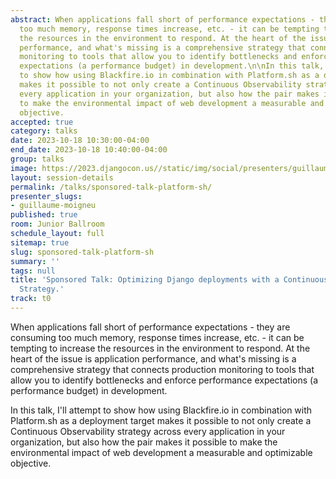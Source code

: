 ```yaml
---
abstract: When applications fall short of performance expectations - they are consuming
  too much memory, response times increase, etc. - it can be tempting to increase
  the resources in the environment to respond. At the heart of the issue is application
  performance, and what's missing is a comprehensive strategy that connects production
  monitoring to tools that allow you to identify bottlenecks and enforce performance
  expectations (a performance budget) in development.\n\nIn this talk, I'll attempt
  to show how using Blackfire.io in combination with Platform.sh as a deployment target
  makes it possible to not only create a Continuous Observability strategy across
  every application in your organization, but also how the pair makes it possible
  to make the environmental impact of web development a measurable and optimizable
  objective.
accepted: true
category: talks
date: 2023-10-18 10:30:00-04:00
end_date: 2023-10-18 10:40:00-04:00
group: talks
image: https://2023.djangocon.us//static/img/social/presenters/guillaume-moigneu.png
layout: session-details
permalink: /talks/sponsored-talk-platform-sh/
presenter_slugs:
- guillaume-moigneu
published: true
room: Junior Ballroom
schedule_layout: full
sitemap: true
slug: sponsored-talk-platform-sh
summary: ''
tags: null
title: 'Sponsored Talk: Optimizing Django deployments with a Continuous Observability
  Strategy.'
track: t0
---
```


When applications fall short of performance expectations - they are consuming too much memory, response times increase, etc. - it can be tempting to increase the resources in the environment to respond. At the heart of the issue is application performance, and what's missing is a comprehensive strategy that connects production monitoring to tools that allow you to identify bottlenecks and enforce performance expectations (a performance budget) in development.

In this talk, I'll attempt to show how using Blackfire.io in combination with Platform.sh as a deployment target makes it possible to not only create a Continuous Observability strategy across every application in your organization, but also how the pair makes it possible to make the environmental impact of web development a measurable and optimizable objective.
